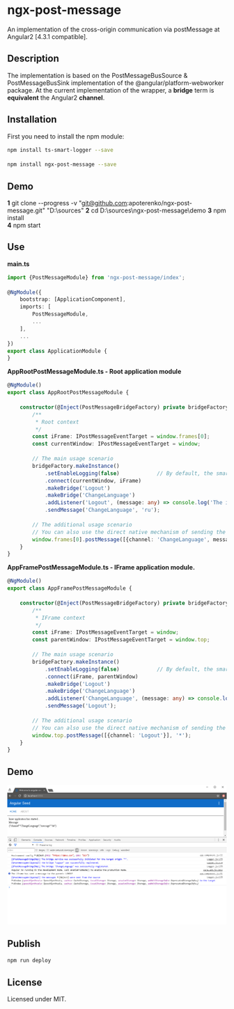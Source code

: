 # ngx-post-message

An implementation of the cross-origin communication via postMessage at Angular2 [4.3.1 compatible].

## Description

The implementation is based on the PostMessageBusSource & PostMessageBusSink implementation of the @angular/platform-webworker package.
At the current implementation of the wrapper, a **bridge** term is **equivalent** the Angular2 **channel**.  

## Installation

First you need to install the npm module:
```sh
npm install ts-smart-logger --save

npm install ngx-post-message --save
```

## Demo

**1** git clone --progress -v "git@github.com:apoterenko/ngx-post-message.git" "D:\sources"
**2** cd D:\sources\ngx-post-message\demo
**3** npm install  
**4** npm start 

## Use

**main.ts**
```typescript
import {PostMessageModule} from 'ngx-post-message/index';

@NgModule({
    bootstrap: [ApplicationComponent],
    imports: [
        PostMessageModule,
        ...
    ],
    ...
})
export class ApplicationModule {
}
```

**AppRootPostMessageModule.ts - Root application module**
```typescript
@NgModule()
export class AppRootPostMessageModule {

	constructor(@Inject(PostMessageBridgeFactory) private bridgeFactory: PostMessageBridgeFactory) {
		/**
		 * Root context
		 */
		const iFrame: IPostMessageEventTarget = window.frames[0];
		const currentWindow: IPostMessageEventTarget = window;

		// The main usage scenario
		bridgeFactory.makeInstance()
			.setEnableLogging(false)            // By default, the smart logger is enabled
			.connect(currentWindow, iFrame)
			.makeBridge('Logout')
			.makeBridge('ChangeLanguage')
			.addListener('Logout', (message: any) => console.log('The iframe has sent a message to the parent: LOGOUT'))
			.sendMessage('ChangeLanguage', 'ru');

		// The additional usage scenario
		// You can also use the direct native mechanism of sending the message (if the external application does not use Angular2)
		window.frames[0].postMessage([{channel: 'ChangeLanguage', message: 'de'}], '*');
	}
}
```

**AppFramePostMessageModule.ts - IFrame application module.**
```typescript
@NgModule()
export class AppFramePostMessageModule {

	constructor(@Inject(PostMessageBridgeFactory) private bridgeFactory: PostMessageBridgeFactory) {
		/**
		 * IFrame context
		 */
		const iFrame: IPostMessageEventTarget = window;
		const parentWindow: IPostMessageEventTarget = window.top;

		// The main usage scenario
		bridgeFactory.makeInstance()
			.setEnableLogging(false)            // By default, the smart logger is enabled
			.connect(iFrame, parentWindow)
			.makeBridge('Logout')
			.makeBridge('ChangeLanguage')
			.addListener('ChangeLanguage', (message: any) => console.log(`The parent has sent a message to the iframe - set a new language as: ${message}`))
			.sendMessage('Logout');

		// The additional usage scenario
		// You can also use the direct native mechanism of sending the message (if the external application does not use Angular2)
		window.top.postMessage([{channel: 'Logout'}], '*');
	}
}
```

## Demo

![Preview](preview.png)

## Publish

```sh
npm run deploy
```

## License

Licensed under MIT.